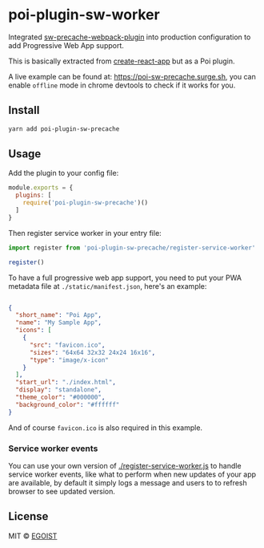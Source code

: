 # poi-plugin-sw-worker

Integrated [sw-precache-webpack-plugin](https://github.com/goldhand/sw-precache-webpack-plugin) into production configuration to add Progressive Web App support.

This is basically extracted from [create-react-app](https://github.com/facebookincubator/create-react-app/blob/master/packages/react-scripts/template/README.md#making-a-progressive-web-app) but as a Poi plugin.

A live example can be found at: https://poi-sw-precache.surge.sh, you can enable `offline` mode in chrome devtools to check if it works for you.

## Install

```bash
yarn add poi-plugin-sw-precache
```

## Usage

Add the plugin to your config file:

```js
module.exports = {
  plugins: [
    require('poi-plugin-sw-precache')()
  ]
}
```

Then register service worker in your entry file:

```js
import register from 'poi-plugin-sw-precache/register-service-worker'

register()
```

To have a full progressive web app support, you need to put your PWA metadata file at `./static/manifest.json`, here's an example:

```json

{
  "short_name": "Poi App",
  "name": "My Sample App",
  "icons": [
    {
      "src": "favicon.ico",
      "sizes": "64x64 32x32 24x24 16x16",
      "type": "image/x-icon"
    }
  ],
  "start_url": "./index.html",
  "display": "standalone",
  "theme_color": "#000000",
  "background_color": "#ffffff"
}
```

And of course `favicon.ico` is also required in this example.

### Service worker events

You can use your own version of [./register-service-worker.js](./register-service-worker.js) to handle service worker events, like what to perform when new updates of your app are available, by default it simply logs a message and users to to refresh browser to see updated version.

## License

MIT &copy; [EGOIST](https://github.com/egoist)
